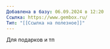 ```yaml
---
Добавлена в базу: 06.09.2024 в 12:20
Ссылка: https://www.gembox.ru/
Тип: "[[Ссылка на полезное]]"
---
```

Для подарков и тп

